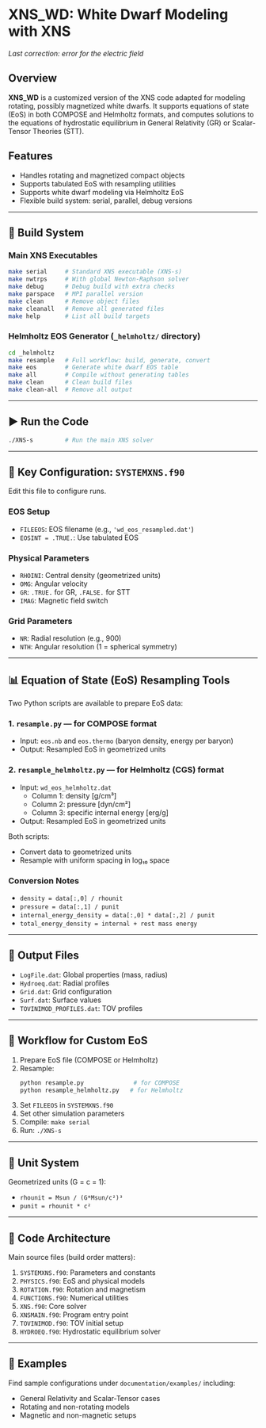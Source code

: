 # XNS_WD: White Dwarf Modeling with XNS

_Last correction: error for the electric field_

## Overview

**XNS_WD** is a customized version of the XNS code adapted for modeling rotating, possibly magnetized white dwarfs. It supports equations of state (EoS) in both COMPOSE and Helmholtz formats, and computes solutions to the equations of hydrostatic equilibrium in General Relativity (GR) or Scalar-Tensor Theories (STT).

## Features

- Handles rotating and magnetized compact objects
- Supports tabulated EoS with resampling utilities
- Supports white dwarf modeling via Helmholtz EoS
- Flexible build system: serial, parallel, debug versions

---

## 🔧 Build System

### Main XNS Executables

```bash
make serial     # Standard XNS executable (XNS-s)
make nwtrps     # With global Newton-Raphson solver
make debug      # Debug build with extra checks
make parspace   # MPI parallel version
make clean      # Remove object files
make cleanall   # Remove all generated files
make help       # List all build targets
```

### Helmholtz EOS Generator (`_helmholtz/` directory)

```bash
cd _helmholtz
make resample   # Full workflow: build, generate, convert
make eos        # Generate white dwarf EOS table
make all        # Compile without generating tables
make clean      # Clean build files
make clean-all  # Remove all output
```

---

## ▶️ Run the Code

```bash
./XNS-s         # Run the main XNS solver
```

---

## 🧾 Key Configuration: `SYSTEMXNS.f90`

Edit this file to configure runs.

### EOS Setup

- `FILEEOS`: EOS filename (e.g., `'wd_eos_resampled.dat'`)
- `EOSINT = .TRUE.`: Use tabulated EOS

### Physical Parameters

- `RHOINI`: Central density (geometrized units)
- `OMG`: Angular velocity
- `GR`: `.TRUE.` for GR, `.FALSE.` for STT
- `IMAG`: Magnetic field switch

### Grid Parameters

- `NR`: Radial resolution (e.g., 900)
- `NTH`: Angular resolution (1 = spherical symmetry)

---

## 📊 Equation of State (EoS) Resampling Tools

Two Python scripts are available to prepare EoS data:

### 1. `resample.py` — for COMPOSE format

- Input: `eos.nb` and `eos.thermo` (baryon density, energy per baryon)
- Output: Resampled EoS in geometrized units

### 2. `resample_helmholtz.py` — for Helmholtz (CGS) format

- Input: `wd_eos_helmholtz.dat`
  - Column 1: density [g/cm³]
  - Column 2: pressure [dyn/cm²]
  - Column 3: specific internal energy [erg/g]
- Output: Resampled EoS in geometrized units

Both scripts:
- Convert data to geometrized units
- Resample with uniform spacing in log₁₀ space

### Conversion Notes

- `density = data[:,0] / rhounit`
- `pressure = data[:,1] / punit`
- `internal_energy_density = data[:,0] * data[:,2] / punit`
- `total_energy_density = internal + rest mass energy`

---

## 📁 Output Files

- `LogFile.dat`: Global properties (mass, radius)
- `Hydroeq.dat`: Radial profiles
- `Grid.dat`: Grid configuration
- `Surf.dat`: Surface values
- `TOVINIMOD_PROFILES.dat`: TOV profiles

---

## 🔄 Workflow for Custom EoS

1. Prepare EoS file (COMPOSE or Helmholtz)
2. Resample:
   ```bash
   python resample.py              # for COMPOSE
   python resample_helmholtz.py   # for Helmholtz
   ```
3. Set `FILEEOS` in `SYSTEMXNS.f90`
4. Set other simulation parameters
5. Compile: `make serial`
6. Run: `./XNS-s`

---

## 🧮 Unit System

Geometrized units (G = c = 1):
- `rhounit = Msun / (G*Msun/c²)³`
- `punit = rhounit * c²`

---

## 🧠 Code Architecture

Main source files (build order matters):

1. `SYSTEMXNS.f90`: Parameters and constants
2. `PHYSICS.f90`: EoS and physical models
3. `ROTATION.f90`: Rotation and magnetism
4. `FUNCTIONS.f90`: Numerical utilities
5. `XNS.f90`: Core solver
6. `XNSMAIN.f90`: Program entry point
7. `TOVINIMOD.f90`: TOV initial setup
8. `HYDROEQ.f90`: Hydrostatic equilibrium solver

---

## 🧪 Examples

Find sample configurations under `documentation/examples/` including:
- General Relativity and Scalar-Tensor cases
- Rotating and non-rotating models
- Magnetic and non-magnetic setups
